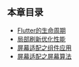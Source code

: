 ## 本章目录   
* [Flutter的生命周期](life_cycle.md)
* [局部刷新优化性能](partial_refresh.md)
* [屏幕适配之组件应用](screen_widget.md)
* [屏幕适配之屏幕算法](screen_algorithm.md)